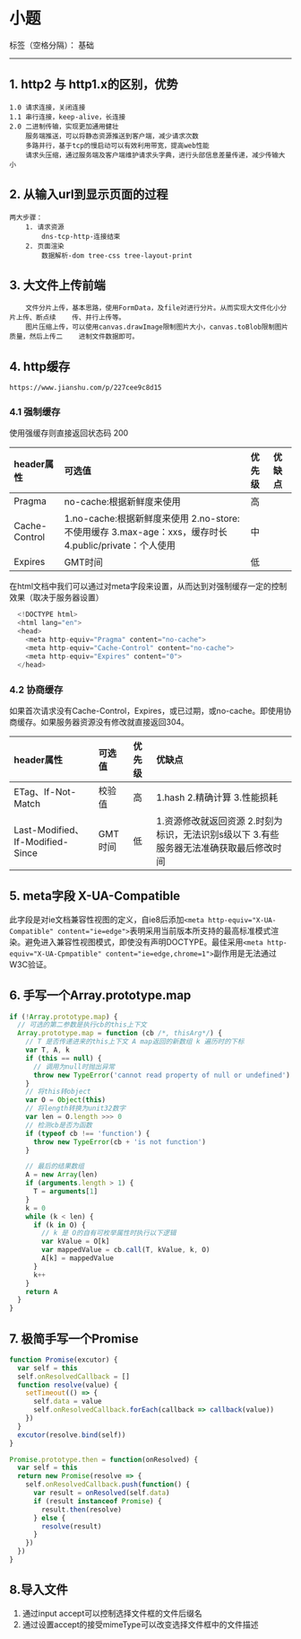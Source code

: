 # 小题

标签（空格分隔）： 基础

---

## 1. http2 与 http1.x的区别，优势

    1.0 请求连接，关闭连接
    1.1 串行连接，keep-alive，长连接
    2.0 二进制传输，实现更加通用健壮
        服务端推送，可以将静态资源推送到客户端，减少请求次数
        多路并行，基于tcp的慢启动可以有效利用带宽，提高web性能
        请求头压缩，通过服务端及客户端维护请求头字典，进行头部信息差量传递，减少传输大小

## 2. 从输入url到显示页面的过程

    两大步骤：
        1. 请求资源
            dns-tcp-http-连接结束
        2. 页面渲染
            数据解析-dom tree-css tree-layout-print

## 3. 大文件上传前端

        文件分片上传，基本思路，使用FormData，及file对进行分片。从而实现大文件化小分片上传、断点续    传、并行上传等。
        图片压缩上传，可以使用canvas.drawImage限制图片大小，canvas.toBlob限制图片质量，然后上传二    进制文件数据即可。

## 4. http缓存

    https://www.jianshu.com/p/227cee9c8d15

### 4.1 强制缓存

使用强缓存则直接返回状态码 200

|header属性|可选值|优先级|优缺点
|:--|:--|:--|:--|
|Pragma|no-cache:根据新鲜度来使用|高|
|Cache-Control|1.no-cache:根据新鲜度来使用 2.no-store:不使用缓存 3.max-age：xxs，缓存时长 4.public/private：个人使用|中|
|Expires|GMT时间|低|

在html文档中我们可以通过对meta字段来设置，从而达到对强制缓存一定的控制效果（取决于服务器设置）

```javascript
  <!DOCTYPE html>
  <html lang="en">
  <head>
    <meta http-equiv="Pragma" content="no-cache">
    <meta http-equiv="Cache-Control" content="no-cache">
    <meta http-equiv="Expires" content="0">
  </head>
```

### 4.2 协商缓存

如果首次请求没有Cache-Control，Expires，或已过期，或no-cache。即使用协商缓存。如果服务器资源没有修改就直接返回304。

|header属性|可选值|优先级|优缺点
|:--|:--|:--|:--|
|ETag、If-Not-Match|校验值|高|1.hash 2.精确计算 3.性能损耗
|Last-Modified、If-Modified-Since|GMT时间|低|1.资源修改就返回资源 2.时刻为标识，无法识别s级以下 3.有些服务器无法准确获取最后修改时间

## 5. meta字段 X-UA-Compatible

此字段是对ie文档兼容性视图的定义，自ie8后添加```<meta http-equiv="X-UA-Compatible" content="ie=edge">```表明采用当前版本所支持的最高标准模式渲染。避免进入兼容性视图模式，即使没有声明DOCTYPE。最佳采用```<meta http-equiv="X-UA-Cpmpatible" content="ie=edge,chrome=1">```副作用是无法通过W3C验证。

## 6. 手写一个Array.prototype.map

```javascript
if (!Array.prototype.map) {
  // 可选的第二参数是执行cb的this上下文
  Array.prototype.map = function (cb /*, thisArg*/) {
    // T 是否传递进来的this上下文 A map返回的新数组 k 遍历时的下标
    var T, A, k
    if (this == null) {
      // 调用为null时抛出异常
      throw new TypeError('cannot read property of null or undefined')
    }
    // 将this转object
    var O = Object(this)
    // 将length转换为unit32数字
    var len = O.length >>> 0
    // 检测cb是否为函数
    if (typeof cb !== 'function') {
      throw new TypeError(cb + 'is not function')
    }

    // 最后的结果数组
    A = new Array(len)
    if (arguments.length > 1) {
      T = arguments[1]
    }
    k = 0
    while (k < len) {
      if (k in O) {
        // k 是 O的自有可枚举属性时执行以下逻辑
        var kValue = O[k]
        var mappedValue = cb.call(T, kValue, k, O)
        A[k] = mappedValue
      }
      k++
    }
    return A
  }
}
```

## 7. 极简手写一个Promise

```javascript
function Promise(excutor) {
  var self = this
  self.onResolvedCallback = []
  function resolve(value) {
    setTimeout(() => {
      self.data = value
      self.onResolvedCallback.forEach(callback => callback(value))
    })
  }
  excutor(resolve.bind(self))
}

Promise.prototype.then = function(onResolved) {
  var self = this
  return new Promise(resolve => {
    self.onResolvedCallback.push(function() {
      var result = onResolved(self.data)
      if (result instanceof Promise) {
        result.then(resolve)
      } else {
        resolve(result)
      }
    })
  })
}
```

## 8.导入文件

 1. 通过input accept可以控制选择文件框的文件后缀名
 2. 通过设置accept的接受mimeType可以改变选择文件框中的文件描述
